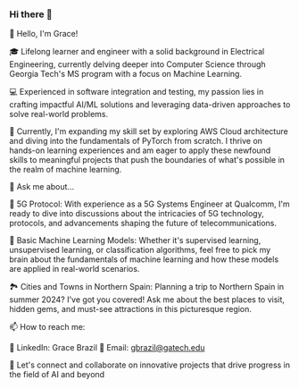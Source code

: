 ### Hi there 👋

<!--
**gracebrazil28/gracebrazil28** is a ✨ _special_ ✨ repository because its `README.md` (this file) appears on your GitHub profile.

Here are some ideas to get you started:

- 🔭 I’m currently working on ...
- 🌱 I’m currently learning ...
- 👯 I’m looking to collaborate on ...
- 🤔 I’m looking for help with ...
- 💬 Ask me about ...
- 📫 How to reach me: ...
- 😄 Pronouns: ...
- ⚡ Fun fact: ...
-->

👋 Hello, I'm Grace!

🎓 Lifelong learner and engineer with a solid background in Electrical Engineering, currently delving deeper into Computer Science through Georgia Tech's MS program with a focus on Machine Learning.

💻 Experienced in software integration and testing, my passion lies in crafting impactful AI/ML solutions and leveraging data-driven approaches to solve real-world problems.

🚀 Currently, I'm expanding my skill set by exploring AWS Cloud architecture and diving into the fundamentals of PyTorch from scratch. I thrive on hands-on learning experiences and am eager to apply these newfound skills to meaningful projects that push the boundaries of what's possible in the realm of machine learning.

💬 Ask me about...

📡 5G Protocol: With experience as a 5G Systems Engineer at Qualcomm, I'm ready to dive into discussions about the intricacies of 5G technology, protocols, and advancements shaping the future of telecommunications.

🤖 Basic Machine Learning Models: Whether it's supervised learning, unsupervised learning, or classification algorithms, feel free to pick my brain about the fundamentals of machine learning and how these models are applied in real-world scenarios.

🏞️ Cities and Towns in Northern Spain: Planning a trip to Northern Spain in summer 2024? I've got you covered! Ask me about the best places to visit, hidden gems, and must-see attractions in this picturesque region.

📫 How to reach me:

🔗 LinkedIn: Grace Brazil
📧 Email: gbrazil@gatech.edu

🌟 Let's connect and collaborate on innovative projects that drive progress in the field of AI and beyond
